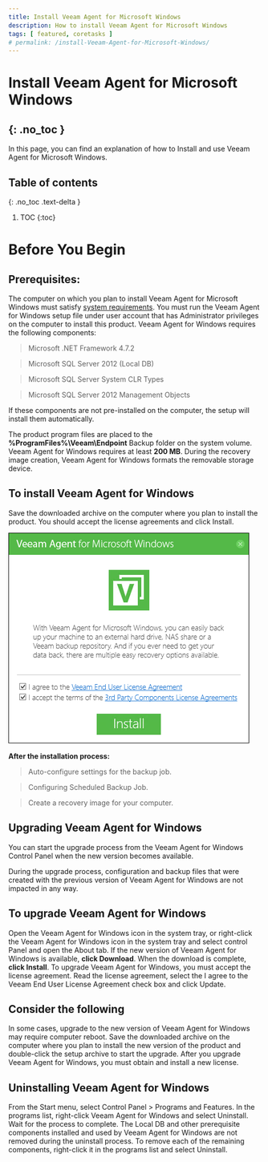 ```yaml
---
title: Install Veeam Agent for Microsoft Windows
description: How to install Veeam Agent for Microsoft Windows
tags: [ featured, coretasks ]
# permalink: /install-Veeam-Agent-for-Microsoft-Windows/
---
```

# Install Veeam Agent for Microsoft Windows
{: .no_toc }
---

In this page, you can find an explanation of how to Install and use Veeam Agent for Microsoft Windows.

## Table of contents
{: .no_toc .text-delta }

1. TOC
{:toc}

# Before You Begin

## Prerequisites:
The computer on which you plan to install Veeam Agent for Microsoft Windows must satisfy [system requirements](https://helpcenter.veeam.com/docs/agentforwindows/userguide/installation_before.html?ver=40).
You must run the Veeam Agent for Windows setup file under user account that has Administrator privileges on the computer to install this product.
Veeam Agent for Windows requires the following components:

> Microsoft .NET Framework 4.7.2

> Microsoft SQL Server 2012 (Local DB)

> Microsoft SQL Server System CLR Types

> Microsoft SQL Server 2012 Management Objects

If these components are not pre-installed on the computer, the setup will install them automatically.

The product program files are placed to the **%ProgramFiles%\Veeam\Endpoint** Backup folder on the system volume. Veeam Agent for Windows requires at least **200 MB**.
During the recovery image creation, Veeam Agent for Windows formats the removable storage device.

## To install Veeam Agent for Windows
Save the downloaded archive on the computer where you plan to install the product.
You should accept the license agreements and click Install.

![](../../assets/img/Win-Veeam-agent/Veeam-agent000.png)

**After the installation process:**

> Auto-configure settings for the backup job.

> Configuring Scheduled Backup Job.

> Create a recovery image for your computer.

## Upgrading Veeam Agent for Windows
You can start the upgrade process from the Veeam Agent for Windows Control Panel when the new version becomes available.

During the upgrade process, configuration and backup files that were created with the previous version of Veeam Agent for Windows are not impacted in any way.

## To upgrade Veeam Agent for Windows
Open the Veeam Agent for Windows icon in the system tray, or right-click the Veeam Agent for Windows icon in the system tray and select control Panel and open the About tab.
If the new version of Veeam Agent for Windows is available, **click Download**.
When the download is complete, **click Install**.
To upgrade Veeam Agent for Windows, you must accept the license agreement. Read the license agreement, select the I agree to the Veeam End User License Agreement check box and click Update.

## Consider the following
In some cases, upgrade to the new version of Veeam Agent for Windows may require computer reboot.
Save the downloaded archive on the computer where you plan to install the new version of the product and double-click the setup archive to start the upgrade.
After you upgrade Veeam Agent for Windows, you must obtain and install a new license.

## Uninstalling Veeam Agent for Windows
From the Start menu, select Control Panel > Programs and Features.
In the programs list, right-click Veeam Agent for Windows and select Uninstall. Wait for the process to complete.
The Local DB and other prerequisite components installed and used by Veeam Agent for Windows are not removed during the uninstall process. To remove each of the remaining components, right-click it in the programs list and select Uninstall.
